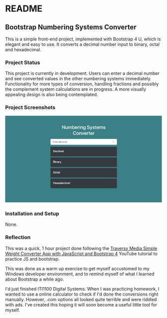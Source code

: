 # README

## Bootstrap Numbering Systems Converter

This is a simple front-end project, implemented with Bootstrap 4 U, which is elegant and easy to use. It converts a decimal number input to binary, octal and hexadecimal.

### Project Status

This project is currently in development. Users can enter a decimal number and see converted values in the other numbering systems immediately. Functionality for more types of conversion, handling fractions and possibly the complement system calculations are in progress. A more visually appealing design is also being contemplated.


### Project Screenshots

![project](images/bootstrap_converter.PNG)

### Installation and Setup

None.

### Reflection

This was a quick, 1 hour project done following the [Traversy Media Simple Weight Converter App with JavaScript and Bootstrap 4](https://www.youtube.com/watch?v=7l-ZAuU8TXc) YouTube tutorial to practice JS and bootstrap.

This was done as a warm up exercise to get myself accustomed to my Windows developer environment, and to remind myself of what I learned about Bootstrap a while ago.

I'd just finished ITI1100 Digital Systems. When I was practicing homework, I wanted to use a online calculator to check if I'd done the conversions right manually. However, .com options all looked quite terrible and were riddled with ads. I've created this hoping it will soon become a useful little tool for myself.

